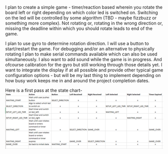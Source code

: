 I plan to create a simple game - timer/reaction based wherein you rotate the board left or right depending on which color led is switched on. Switching on the led will be controlled by some algorithm (TBD - maybe fizzbuzz or something more complex).
Not rotating or, rotating in the wrong direction or, missing the deadline within which you should rotate leads to end of the game.

I plan to use gyro to determine rotation direction. I will use a button to start/restart the game.
For debugging and/or an alternative to physically rotating I plan to make serial commands available which can also be used simultaneously.
I also want to add sound while the game is in progress. And ofcourse calibration for the gyro but still working through those details yet.
I want to integrate the display if at all possible and provide other typical game configuration options - but will be my last thing to implement depending on how busy work keeps me in and around the project completion dates.

Here is a first pass at the state chart-
![state-chart](https://github.com/imbreakpoint/making-embedded-systems/blob/main/week4/final_project_state_chart.PNG?raw=true)
